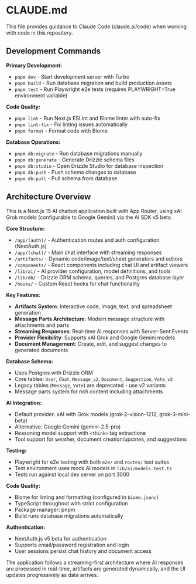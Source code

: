 # CLAUDE.md

This file provides guidance to Claude Code (claude.ai/code) when working with code in this repository.

## Development Commands

**Primary Development:**
- `pnpm dev` - Start development server with Turbo
- `pnpm build` - Run database migration and build production assets
- `pnpm test` - Run Playwright e2e tests (requires PLAYWRIGHT=True environment variable)

**Code Quality:**
- `pnpm lint` - Run Next.js ESLint and Biome linter with auto-fix
- `pnpm lint:fix` - Fix linting issues automatically
- `pnpm format` - Format code with Biome

**Database Operations:**
- `pnpm db:migrate` - Run database migrations manually
- `pnpm db:generate` - Generate Drizzle schema files
- `pnpm db:studio` - Open Drizzle Studio for database inspection
- `pnpm db:push` - Push schema changes to database
- `pnpm db:pull` - Pull schema from database

## Architecture Overview

This is a Next.js 15 AI chatbot application built with App Router, using xAI Grok models (configurable to Google Gemini) via the AI SDK v5 beta.

**Core Structure:**
- `/app/(auth)/` - Authentication routes and auth configuration (NextAuth.js)
- `/app/(chat)/` - Main chat interface with streaming responses
- `/artifacts/` - Dynamic code/image/text/sheet generators and editors
- `/components/` - React components including chat UI and artifact viewers
- `/lib/ai/` - AI provider configuration, model definitions, and tools
- `/lib/db/` - Drizzle ORM schema, queries, and Postgres database layer
- `/hooks/` - Custom React hooks for chat functionality

**Key Features:**
- **Artifacts System**: Interactive code, image, text, and spreadsheet generation
- **Message Parts Architecture**: Modern message structure with attachments and parts
- **Streaming Responses**: Real-time AI responses with Server-Sent Events
- **Provider Flexibility**: Supports xAI Grok and Google Gemini models
- **Document Management**: Create, edit, and suggest changes to generated documents

**Database Schema:**
- Uses Postgres with Drizzle ORM
- Core tables: `User`, `Chat`, `Message_v2`, `Document`, `Suggestion`, `Vote_v2`
- Legacy tables (`Message`, `Vote`) are deprecated - use v2 variants
- Message parts system for rich content including attachments

**AI Integration:**
- Default provider: xAI with Grok models (grok-2-vision-1212, grok-3-mini-beta)
- Alternative: Google Gemini (gemini-2.5-pro)
- Reasoning model support with `<think>` tag extractione
- Tool support for weather, document creation/updates, and suggestions

**Testing:**
- Playwright for e2e testing with both `e2e/` and `routes/` test suites
- Test environment uses mock AI models in `lib/ai/models.test.ts`
- Tests run against local dev server on port 3000

**Code Quality:**
- Biome for linting and formatting (configured in `biome.jsonc`)
- TypeScript throughout with strict configuration
- Package manager: pnpm
- Build runs database migrations automatically

**Authentication:**
- NextAuth.js v5 beta for authentication
- Supports email/password registration and login
- User sessions persist chat history and document access

The application follows a streaming-first architecture where AI responses are processed in real-time, artifacts are generated dynamically, and the UI updates progressively as data arrives.